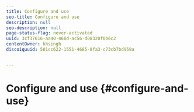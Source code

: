 ```yaml
---
title: Configure and use  
seo-title: Configure and use  
description: null
seo-description: null
page-status-flag: never-activated
uuid: 3cf37616-aa40-468d-ac56-d08320f0b6c2
contentOwner: khsingh
discoiquuid: 501cc622-1551-4685-8fa3-c73cb7bd959a


---
```


# Configure and use  {#configure-and-use}

